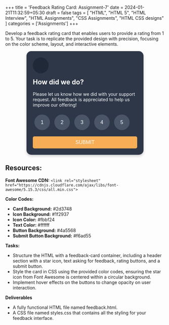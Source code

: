 +++
title = 'Feedback Rating Card: Assignment-7'
date = 2024-01-21T11:32:59+05:30
draft = false
tags = [
    "HTML",
    "HTML 5",
    "HTML Interview",
    "HTML Assignments",
    "CSS Assignments",
    "HTML CSS designs"
]
categories = ['Assignments']
+++

Develop a feedback rating card that enables users to provide a rating from 1 to 5. Your task is to replicate the provided design with precision, focusing on the color scheme, layout, and interactive elements.

<div class="feedback-card">
      <div class="feedback-header">
        <div class="icon">
          <i class="fas fa-star"></i>
        </div>
        <h2>How did we do?</h2>
        <p>
          Please let us know how we did with your support request. All feedback
          is appreciated to help us improve our offering!
        </p>
      </div>
      <div class="ratings">
        <button>1</button>
        <button>2</button>
        <button>3</button>
        <button>4</button>
        <button>5</button>
      </div>
      <button class="submit-btn">SUBMIT</button>
    </div>
<style>
  .feedback-card {
    background-color: #2d3748; /* Lighter blue background */
    border-radius: 15px;
    padding: 20px;
    width: 330px;
    margin: auto;
    box-shadow: 0 4px 8px rgba(0, 0, 0, 0.2);
  }
  .feedback-header .icon {
    display: flex;
    justify-content: center;
    align-items: center;
    width: 50px;
    height: 50px;
    border-radius: 50%;
    background-color: #1f2937;
  }
 .feedback-card .feedback-header i {
    color: #fbbf24; /* Star icon color */
    font-size: 24px;
  }
 .feedback-card .feedback-header h2,
 .feedback-card .feedback-header p {
    color: #ffffff; /* White text */
    margin: 17px 0;
  }
 .feedback-card .feedback-header h2 {
    margin-top: 15px;
  }
.feedback-card .ratings button {
    background-color: #4a5568;
    color: #ffffff;
    border: none;
    border-radius: 50%;
    width: 49px;
    height: 49px;
    margin: 5px;
    cursor: pointer;
    font-size: 16px;
  }
 .feedback-card .submit-btn {
    background-color: #f6ad55; /* Submit button background */
    color: #ffffff; /* Submit button text color */
    border: none;
    border-radius: 5px;
    padding: 10px 15px;
    margin-top: 15px;
    width: 100%;
    cursor: pointer;
    font-size: 16px;
  }
.feedback-card .ratings button:hover,
.feedback-card .submit-btn:hover {
    opacity: 0.8;
  }
</style>

## Resources:

**Font Awesome CDN:** `<link rel="stylesheet" href="https://cdnjs.cloudflare.com/ajax/libs/font-awesome/5.15.3/css/all.min.css">`

**Color Codes:**

- **Card Background:** #2d3748
- **Icon Background:** #1f2937
- **Icon Color:** #fbbf24
- **Text Color:** #ffffff
- **Button Background:** #4a5568
- **Submit Button Background:** #f6ad55

**Tasks:**

- Structure the HTML with a feedback-card container, including a header section with a star icon, text asking for feedback, rating buttons, and a submit button.
- Style the card in CSS using the provided color codes, ensuring the star icon from Font Awesome is centered within a circular background.
- Implement hover effects on the buttons to change opacity on user interaction.

**Deliverables**

- A fully functional HTML file named feedback.html.
- A CSS file named styles.css that contains all the styling for your feedback interface.
